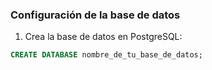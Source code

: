 ### Configuración de la base de datos

1. Crea la base de datos en PostgreSQL:

```sql
CREATE DATABASE nombre_de_tu_base_de_datos;